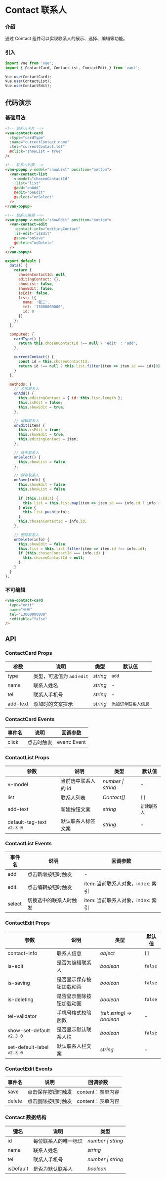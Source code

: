 # Contact 联系人

### 介绍

通过 Contact 组件可以实现联系人的展示、选择、编辑等功能。

### 引入

```js
import Vue from 'vue';
import { ContactCard, ContactList, ContactEdit } from 'vant';

Vue.use(ContactCard);
Vue.use(ContactList);
Vue.use(ContactEdit);
```

## 代码演示

### 基础用法

```html
<!-- 联系人卡片 -->
<van-contact-card
  :type="cardType"
  :name="currentContact.name"
  :tel="currentContact.tel"
  @click="showList = true"
/>

<!-- 联系人列表 -->
<van-popup v-model="showList" position="bottom">
  <van-contact-list
    v-model="chosenContactId"
    :list="list"
    @add="onAdd"
    @edit="onEdit"
    @select="onSelect"
  />
</van-popup>

<!-- 联系人编辑 -->
<van-popup v-model="showEdit" position="bottom">
  <van-contact-edit
    :contact-info="editingContact"
    :is-edit="isEdit"
    @save="onSave"
    @delete="onDelete"
  />
</van-popup>
```

```js
export default {
  data() {
    return {
      chosenContactId: null,
      editingContact: {},
      showList: false,
      showEdit: false,
      isEdit: false,
      list: [{
        name: '张三',
        tel: '13000000000',
        id: 0
      }]
    };
  },

  computed: {
    cardType() {
      return this.chosenContactId !== null ? 'edit' : 'add';
    },

    currentContact() {
      const id = this.chosenContactId;
      return id !== null ? this.list.filter(item => item.id === id)[0] : {};
    }
  },

  methods: {
    // 添加联系人
    onAdd() {
      this.editingContact = { id: this.list.length };
      this.isEdit = false;
      this.showEdit = true;
    },

    // 编辑联系人
    onEdit(item) {
      this.isEdit = true;      
      this.showEdit = true;
      this.editingContact = item;
    },

    // 选中联系人
    onSelect() {
      this.showList = false;
    },

    // 保存联系人
    onSave(info) {
      this.showEdit = false;
      this.showList = false;
      
      if (this.isEdit) {
        this.list = this.list.map(item => item.id === info.id ? info : item);
      } else {
        this.list.push(info);
      }
      this.chosenContactId = info.id;
    },

    // 删除联系人
    onDelete(info) {
      this.showEdit = false;
      this.list = this.list.filter(item => item.id !== info.id);
      if (this.chosenContactId === info.id) {
        this.chosenContactId = null;
      }
    }
  }
};
```

### 不可编辑

```html
<van-contact-card
  type="edit"
  name="张三"
  tel="13000000000"
  :editable="false"
/>
```

## API

### ContactCard Props

| 参数 | 说明 | 类型 | 默认值 |
|------|------|------|------|
| type | 类型，可选值为 `add` `edit` | *string* | `add` |
| name | 联系人姓名 | *string* | - |
| tel | 联系人手机号 | *string* | - |
| add-text | 添加时的文案提示 | *string* | `添加订单联系人信息` |

### ContactCard Events

| 事件名 | 说明 | 回调参数 |
|------|------|------|
| click | 点击时触发 | event: Event |

### ContactList Props

| 参数 | 说明 | 类型 | 默认值 |
|------|------|------|------|
| v-model | 当前选中联系人的 id | *number \| string* | - |
| list | 联系人列表 | *Contact[]* | `[]` |
| add-text | 新建按钮文案 | *string* | `新建联系人` |
| default-tag-text `v2.3.0` | 默认联系人标签文案 | *string* | - |

### ContactList Events

| 事件名 | 说明 | 回调参数 |
|------|------|------|
| add | 点击新增按钮时触发 | - |
| edit | 点击编辑按钮时触发 | item: 当前联系人对象，index: 索引 |
| select | 切换选中的联系人时触发 | item: 当前联系人对象，index: 索引 |

### ContactEdit Props

| 参数 | 说明 | 类型 | 默认值 |
|------|------|------|------|
| contact-info | 联系人信息 | *object* | `[]` |
| is-edit | 是否为编辑联系人 | *boolean* | `false` |
| is-saving | 是否显示保存按钮加载动画 | *boolean* | `false` |
| is-deleting | 是否显示删除按钮加载动画 | *boolean* | `false` |
| tel-validator | 手机号格式校验函数 | *(tel: string) => boolean* | - |
| show-set-default `v2.3.0` | 是否显示默认联系人栏 | *boolean* | `false` |
| set-default-label `v2.3.0` | 默认联系人栏文案 | *string* | - |

### ContactEdit Events

| 事件名 | 说明 | 回调参数 |
|------|------|------|
| save | 点击保存按钮时触发 | content：表单内容 |
| delete | 点击删除按钮时触发 | content：表单内容 |

### Contact 数据结构

| 键名 | 说明 | 类型 |
|------|------|------|
| id | 每位联系人的唯一标识 | *number \| string* |
| name | 联系人姓名 | *string* |
| tel | 联系人手机号 | *number \| string* |
| isDefault | 是否为默认联系人 | *boolean* |
